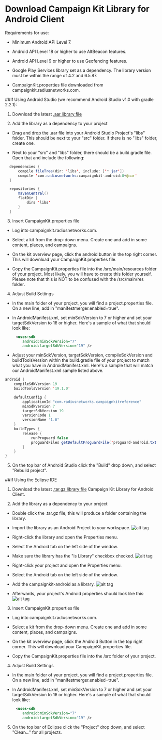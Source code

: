 
# Download Campaign Kit Library for Android Client


Requirements for use: 

* Minimum Android API Level 7.

* Android API Level 18 or higher to use AltBeacon features.

* Android API Level 9 or higher to use Geofencing features.

* Google Play Services library set as a dependency. The library version must be within the range of 4.2 and 6.5.87.

* CampaignKit.properties file downloaded from campaignkit.radiusnetworks.com.



##If Using Android Studio (we recommend Android Studio v1.0 with gradle 2.2.1):


1) Download the latest [.aar library file](https://github.com/RadiusNetworks/campaignkit-android/releases)
 

2) Add the library as a dependency to your project

 * Drag and drop the .aar file into your Android Studio Project's "libs" folder. This should be next to your "src" folder. If there is no "libs" folder, create one. 

 * Next to your "src" and "libs" folder, there should be a build.gradle file. Open that and include the following:

```java
  dependencies {
      compile fileTree(dir: 'libs', include: ['*.jar'])
      compile 'com.radiusnetworks:campaignkit-android:0+@aar'
  }

  repositories {
      mavenCentral()
      flatDir {
          dirs 'libs'
      }
  }
```


3) Insert CampaignKit.properties file

 * Log into campaignkit.radiusnetworks.com.

 * Select a kit from the drop-down menu. Create one and add in some content, places, and campaigns.

 * On the kit overview page, click the android button in the top right corner. This will download your CampaignKit.properties file.

 * Copy the CampaignKit.properties file into the /src/main/resources folder of your project. Most likely, you will have to create this folder yourself. Please note that this is NOT to be confused with the /src/main/res folder.


4) Adjust Build Settings

 * In the main folder of your project, you will find a project.properties file. On a new line, add in "manifestmerger.enabled=true".

 * In AndroidManifest.xml, set minSdkVersion to 7 or higher and set your targetSdkVersion to 18 or higher. Here's a sample of what that should look like:

```xml
     <uses-sdk
        android:minSdkVersion="7"
        android:targetSdkVersion="19" />
```
 * Adjust your minSdkVersion, targetSdkVersion, compileSdkVersion and buildToolsVersion within the build.gradle file of your project to match what you have in AndroidManifest.xml. Here's a sample that will match our AndroidManifest.xml sample listed above.

```java
android {
    compileSdkVersion 19
    buildToolsVersion '19.1.0'

    defaultConfig {
        applicationId "com.radiusnetworks.campaignkitreference"
        minSdkVersion 7
        targetSdkVersion 19
        versionCode 1
        versionName "1.0"
    }
    buildTypes {
        release {
            runProguard false
            proguardFiles getDefaultProguardFile('proguard-android.txt'), 'proguard-rules.pro'
        }
    }
}
```


5)  On the top bar of Android Studio click the "Build" drop down, and select "Rebuild project".






##If Using the Eclipse IDE


1) Download the latest [.tar.gz library file](https://github.com/RadiusNetworks/campaignkit-android/releases) Campaign Kit Library for Android Client.
 

2) Add the library as a dependency to your project

 * Double click the .tar.gz file, this will produce a folder containing the library.

 * Import the library as an Android Project to your workspace.
![alt tag](https://raw.githubusercontent.com/RadiusNetworks/campaignkit-documentation/master/docs/android/screenshots/importing.png) 

 * Right-click the library and open the Properties menu.

 * Select the Android tab on the left side of the window.

 * Make sure the library has the "is Library" checkbox checked.
![alt tag](https://raw.githubusercontent.com/RadiusNetworks/campaignkit-documentation/master/docs/android/screenshots/cklibrary_islibrary.png) 

 * Right-click your project and open the Properties menu.

 * Select the Android tab on the left side of the window.

 * Add the campaignkit-android as a library.
![alt tag](https://raw.githubusercontent.com/RadiusNetworks/campaignkit-documentation/master/docs/android/screenshots/adding_cklibrary.png) 

 * Afterwards, your project's Android properties should look like this:
![alt tag](https://raw.githubusercontent.com/RadiusNetworks/campaignkit-documentation/master/docs/android/screenshots/project_settings.png)


3) Insert CampaignKit.properties file

 * Log into campaignkit.radiusnetworks.com.

 * Select a kit from the drop-down menu. Create one and add in some content, places, and campaigns.

 * On the kit overview page, click the Android Button in the top right corner. This will download your CampaignKit.properties file.

 * Copy the CampaignKit.properties file into the /src folder of your project.


4) Adjust Build Settings

 * In the main folder of your project, you will find a project.properties file. On a new line, add in "manifestmerger.enabled=true".

 * In AndroidManifest.xml, set minSdkVersion to 7 or higher and set your targetSdkVersion to 18 or higher. Here's a sample of what that should look like:

```xml
     <uses-sdk
        android:minSdkVersion="7"
        android:targetSdkVersion="19" />
```

5)  On the top bar of Eclipse click the "Project" drop down, and select "Clean..." for all projects.

